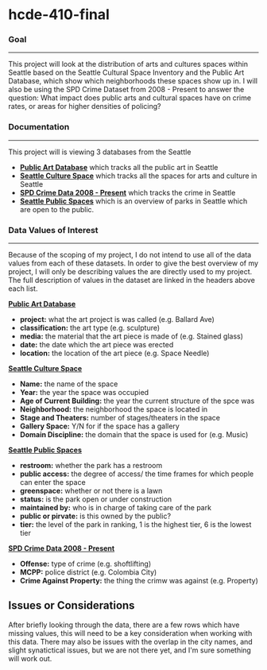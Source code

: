 # hcde-410-final

### Goal
----
This project will look at the distribution of arts and cultures spaces within Seattle based on the Seattle Cultural Space Inventory and the Public Art Database, which show which neighborhoods these spaces show up in. I will also be using the SPD Crime Dataset from 2008 - Present to answer the question: What impact does public arts and cultural spaces have on crime rates, or areas for higher densities of policing? 

### Documentation
----
This project will is viewing 3 databases from the Seattle 

- [**Public Art Database**](https://data.seattle.gov/Community/Public-Art-Data/j7sn-tdzk) which tracks all the public art in Seattle
- [**Seattle Culture Space**](https://data.seattle.gov/Community/Seattle-Cultural-Space-Inventory/vsxr-aydq) which tracks all the spaces for arts and culture in Seattle
- [**SPD Crime Data 2008 - Present**](https://data.seattle.gov/Public-Safety/SPD-Crime-Data-2008-Present/tazs-3rd5) which tracks the crime in Seattle 
- [**Seattle Public Spaces**](https://data-seattlecitygis.opendata.arcgis.com/datasets/SeattleCityGIS::publicspaceseattle-entrypts/explore?location=47.611555%2C-122.355840%2C11.46) which is an overview of parks in Seattle which are open to the public. 

### Data Values of Interest 
----
Because of the scoping of my project, I do not intend to use all of the data values from each of these datasets. In order to give the best overview of my project, I will only be describing values the are directly used to my project. The full description of values in the dataset are  linked in the headers above each list. 

[**Public Art Database**](https://data.seattle.gov/Community/Public-Art-Data/j7sn-tdzk)
- **project:** what the art project is was called (e.g. Ballard Ave)
- **classification:** the art type (e.g. sculpture) 
- **media:** the material that the art piece is made of (e.g. Stained glass)
- **date:** the date which the art piece was erected 
- **location:** the location of the art piece (e.g. Space Needle)


[**Seattle Culture Space**](https://data.seattle.gov/Community/Seattle-Cultural-Space-Inventory/vsxr-aydq)
- **Name:** the name of the space
- **Year:** the year the space was occupied
- **Age of Current Building:** the year the current structure of the spce was
- **Neighborhood:** the neighborhood the space is located in
- **Stage and Theaters:** number of stages/theaters in the space 
- **Gallery Space:** Y/N for if the space has a gallery 
- **Domain Discipline:** the domain that the space is used for (e.g. Music)

[**Seattle Public Spaces**](https://data-seattlecitygis.opendata.arcgis.com/maps/SeattleCityGIS::public-and-open-spaces-in-seattle-1/about)
- **restroom:** whether the park has a restroom
- **public access:** the degree of access/ the time frames for which people can enter the space
- **greenspace:** whether or not there is a lawn
- **status:** is the park open or under construction
- **maintained by:** who is in charge of taking care of the park 
- **public or pirvate:** is this owned by the public? 
- **tier:** the level of the park in ranking, 1 is the highest tier, 6 is the lowest tier


[**SPD Crime Data 2008 - Present**](https://data.seattle.gov/Public-Safety/SPD-Crime-Data-2008-Present/tazs-3rd5)
- **Offense:** type of crime (e.g. shoftlifting)
- **MCPP:** police district (e.g. Colombia City)
- **Crime Against Property:** the thing the crimw was against (e.g. Property)

## Issues or Considerations 
After briefly looking through the data, there are a few rows which have missing values, this will need to be a key consideration when working with this data. There may also be issues with the overlap in the city names, and slight synatictical issues, but we are not there yet, and I'm sure something will work out. 
